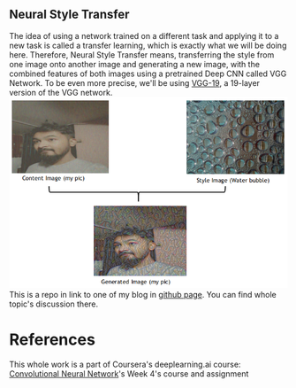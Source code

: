 ## Neural Style Transfer 
The idea of using a network trained on a different task and applying it to a new task is called a transfer learning, which is exactly what we will be doing here. Therefore, Neural Style Transfer means, transferring the style from one image onto another image and generating a new image, with the combined features of both images using a pretrained Deep CNN called VGG Network. To be even more precise, we'll be using [VGG-19](https://iq.opengenus.org/vgg19-architecture/), a 19-layer version of the VGG network.
![alt text](https://github.com/Crazz-Zaac/neural-style-transfer-coursera-deep-learning/blob/master/cost_diff.png)
<br>
This is a repo in link to one of my blog in [github page](https://crazz-zaac.github.io/). You can find whole topic's discussion there.


# References
This whole work is a part of Coursera's deeplearning.ai course: [Convolutional Neural Network](https://www.coursera.org/learn/convolutional-neural-networks?specialization=deep-learning)'s Week 4's course and assignment

